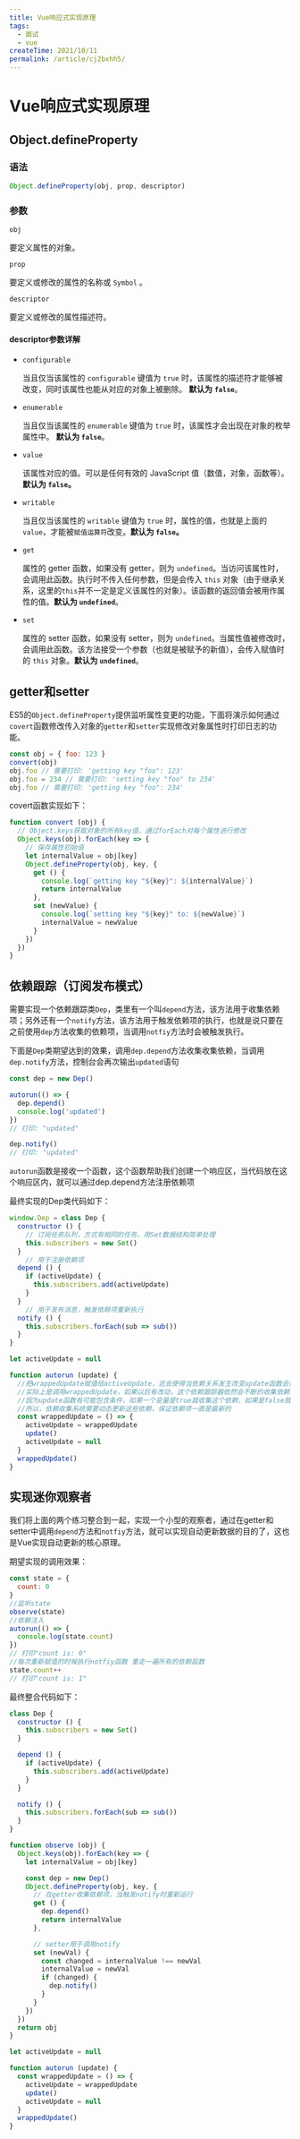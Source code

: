 ```yaml
---
title: Vue响应式实现原理
tags:
  - 面试
  - vue
createTime: 2021/10/11
permalink: /article/cj2bxhh5/
---
```

# Vue响应式实现原理

## Object.defineProperty

### 语法

```javascript
Object.defineProperty(obj, prop, descriptor)
```

### 参数

```
obj
```

要定义属性的对象。

```
prop
```

要定义或修改的属性的名称或 `Symbol` 。

```
descriptor
```

要定义或修改的属性描述符。

#### descriptor参数详解

- `configurable`

  当且仅当该属性的 `configurable` 键值为 `true` 时，该属性的描述符才能够被改变，同时该属性也能从对应的对象上被删除。 **默认为** **`false`**。

- `enumerable`

  当且仅当该属性的 `enumerable` 键值为 `true` 时，该属性才会出现在对象的枚举属性中。 **默认为 `false`**。

- `value`

  该属性对应的值。可以是任何有效的 JavaScript 值（数值，对象，函数等）。**默认为 `false`。**

- `writable`

  当且仅当该属性的 `writable` 键值为 `true` 时，属性的值，也就是上面的 `value`，才能被`赋值运算符`改变。**默认为 `false`。**

- `get`

  属性的 getter 函数，如果没有 getter，则为 `undefined`。当访问该属性时，会调用此函数。执行时不传入任何参数，但是会传入 `this` 对象（由于继承关系，这里的`this`并不一定是定义该属性的对象）。该函数的返回值会被用作属性的值。**默认为 `undefined`**。

- `set`

  属性的 setter 函数，如果没有 setter，则为 `undefined`。当属性值被修改时，会调用此函数。该方法接受一个参数（也就是被赋予的新值），会传入赋值时的 `this` 对象。**默认为 `undefined`**。

## getter和setter

ES5的`Object.defineProperty`提供监听属性变更的功能，下面将演示如何通过`covert`函数修改传入对象的`getter`和`setter`实现修改对象属性时打印日志的功能。

```javascript
const obj = { foo: 123 }
convert(obj) 
obj.foo // 需要打印: 'getting key "foo": 123'
obj.foo = 234 // 需要打印: 'setting key "foo" to 234'
obj.foo // 需要打印: 'getting key "foo": 234'
```

covert函数实现如下：

```javascript
function convert (obj) {
  // Object.keys获取对象的所有key值，通过forEach对每个属性进行修改
  Object.keys(obj).forEach(key => {
    // 保存属性初始值
    let internalValue = obj[key]
    Object.defineProperty(obj, key, {
      get () {
        console.log(`getting key "${key}": ${internalValue}`)
        return internalValue
      },
      set (newValue) {
        console.log(`setting key "${key}" to: ${newValue}`)
        internalValue = newValue
      }
    })
  })
}
```

## 依赖跟踪（订阅发布模式）

需要实现一个依赖跟踪类`Dep`，类里有一个叫`depend`方法，该方法用于收集依赖项；另外还有一个`notify`方法，该方法用于触发依赖项的执行，也就是说只要在之前使用`dep`方法收集的依赖项，当调用`notfiy`方法时会被触发执行。

下面是`Dep`类期望达到的效果，调用`dep.depend`方法收集收集依赖，当调用`dep.notify`方法，控制台会再次输出`updated`语句

```javascript
const dep = new Dep()

autorun(() => {
  dep.depend()
  console.log('updated')
})
// 打印: "updated"

dep.notify()
// 打印: "updated"
```

`autorun`函数是接收一个函数，这个函数帮助我们创建一个响应区，当代码放在这个响应区内，就可以通过dep.depend方法注册依赖项

最终实现的Dep类代码如下：

```javascript
window.Dep = class Dep {
  constructor () {
    // 订阅任务队列，方式有相同的任务，用Set数据结构简单处理
    this.subscribers = new Set()
  }
	// 用于注册依赖项
  depend () {
    if (activeUpdate) {
      this.subscribers.add(activeUpdate)
    }
  }
	// 用于发布消息，触发依赖项重新执行
  notify () {
    this.subscribers.forEach(sub => sub())
  }
}

let activeUpdate = null

function autorun (update) {
  //把wrappedUpdate赋值给activeUpdate，这会使得当依赖关系发生改变update函数会重新执行
  //实际上是调用wrappedUpdate，如果以后有改动，这个依赖跟踪器依然会不断的收集依赖项
  //因为update函数有可能包含条件，如果一个变量是true就收集这个依赖，如果是false就收集另外的依赖
  //所以，依赖收集系统需要动态更新这些依赖，保证依赖项一直是最新的
  const wrappedUpdate = () => {
    activeUpdate = wrappedUpdate
    update()
    activeUpdate = null
  }
  wrappedUpdate()
}
```

## 实现迷你观察者

我们将上面的两个练习整合到一起，实现一个小型的观察者，通过在getter和setter中调用`depend`方法和`notfiy`方法，就可以实现自动更新数据的目的了，这也是Vue实现自动更新的核心原理。

期望实现的调用效果：

```javascript
const state = {
  count: 0
}
//监听state
observe(state)
//依赖注入
autorun(() => {
  console.log(state.count)
})
// 打印"count is: 0"
//每次重新赋值的时候执行notfiy函数 重走一遍所有的依赖函数
state.count++
// 打印"count is: 1"
```

最终整合代码如下：

```javascript
class Dep {
  constructor () {
    this.subscribers = new Set()
  }

  depend () {
    if (activeUpdate) {
      this.subscribers.add(activeUpdate)
    }
  }

  notify () {
    this.subscribers.forEach(sub => sub())
  }
}

function observe (obj) {
  Object.keys(obj).forEach(key => {
    let internalValue = obj[key]

    const dep = new Dep()
    Object.defineProperty(obj, key, {
      // 在getter收集依赖项，当触发notify时重新运行
      get () {
        dep.depend()
        return internalValue
      },

      // setter用于调用notify
      set (newVal) {
        const changed = internalValue !== newVal
        internalValue = newVal
        if (changed) {
          dep.notify()
        }
      }
    })
  })
  return obj
}

let activeUpdate = null

function autorun (update) {
  const wrappedUpdate = () => {
    activeUpdate = wrappedUpdate
    update()
    activeUpdate = null
  }
  wrappedUpdate()
}
```


